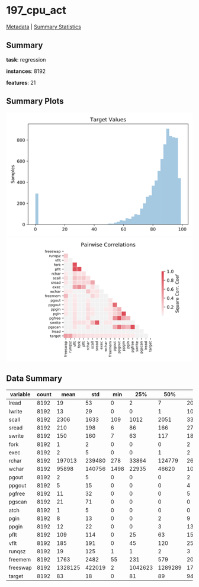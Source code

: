 # 197_cpu_act

[Metadata](metadata.yaml) | [Summary Statistics](summary_stats.csv)

## Summary

**task**: regression

**instances**: 8192

**features**: 21

## Summary Plots

![Labels](label.svg)
![Corr](corr.svg)

## Data Summary

|	variable	|	count	|	mean	|	std	|	min	|	25%	|	50%	|	75%	|	max|
| --- | --- | --- | --- | --- | --- | --- | --- | --- |
|	lread	|	8192	|	19	|	53	|	0	|	2	|	7	|	20	|	1845
|	lwrite	|	8192	|	13	|	29	|	0	|	0	|	1	|	10	|	575
|	scall	|	8192	|	2306	|	1633	|	109	|	1012	|	2051	|	3317	|	12493
|	sread	|	8192	|	210	|	198	|	6	|	86	|	166	|	279	|	5318
|	swrite	|	8192	|	150	|	160	|	7	|	63	|	117	|	185	|	5456
|	fork	|	8192	|	1	|	2	|	0	|	0	|	0	|	2	|	20
|	exec	|	8192	|	2	|	5	|	0	|	0	|	1	|	2	|	59
|	rchar	|	8192	|	197013	|	239480	|	278	|	33864	|	124779	|	267669	|	2526649
|	wchar	|	8192	|	95898	|	140756	|	1498	|	22935	|	46620	|	106148	|	1801623
|	pgout	|	8192	|	2	|	5	|	0	|	0	|	0	|	2	|	81
|	ppgout	|	8192	|	5	|	15	|	0	|	0	|	0	|	4	|	184
|	pgfree	|	8192	|	11	|	32	|	0	|	0	|	0	|	5	|	523
|	pgscan	|	8192	|	21	|	71	|	0	|	0	|	0	|	0	|	1237
|	atch	|	8192	|	1	|	5	|	0	|	0	|	0	|	0	|	211
|	pgin	|	8192	|	8	|	13	|	0	|	0	|	2	|	9	|	141
|	ppgin	|	8192	|	12	|	22	|	0	|	0	|	3	|	13	|	292
|	pflt	|	8192	|	109	|	114	|	0	|	25	|	63	|	159	|	899
|	vflt	|	8192	|	185	|	191	|	0	|	45	|	120	|	251	|	1365
|	runqsz	|	8192	|	19	|	125	|	1	|	1	|	2	|	3	|	2823
|	freemem	|	8192	|	1763	|	2482	|	55	|	231	|	579	|	2002	|	12027
|	freeswap	|	8192	|	1328125	|	422019	|	2	|	1042623	|	1289289	|	1730379	|	2243187
|	target	|	8192	|	83	|	18	|	0	|	81	|	89	|	94	|	99
